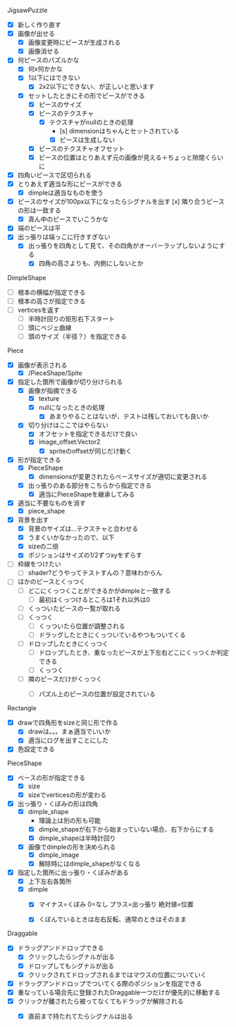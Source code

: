 JigsawPuzzle
- [x] 新しく作り直す
- [x] 画像が出せる
  - [x] 画像変更時にピースが生成される
  - [x] 画像消せる
- [x] 何ピースのパズルかな
  - [x] 何x何かかな
  - [x] 1以下にはできない
    - [x] 2x2以下にできない、が正しいと思います
  - [x] セットしたときにその形でピースができる
    - [x] ピースのサイズ
    - [x] ピースのテクスチャ
      - [x] テクスチャがnullのときの処理
        - [s] dimensionはちゃんとセットされている
        - [x] ピースは生成しない
    - [x] ピースのテクスチャオフセット
    - [x] ピースの位置はとりあえず元の画像が見える＋ちょっと隙間くらいに
- [x] 四角いピースで区切られる
- [x] とりあえず適当な形にピースができる
  - [x] dimpleは適当なものを使う
- [x] ピースのサイズが100px以下になったらシグナルを出す
  [x] 隣り合うピースの形は一致する
  - [x] 真ん中のピースでいこうかな
- [x] 端のピースは平
- [x] 出っ張りは端っこに行きすぎない
    - [x] 出っ張りを四角として見て、その四角がオーバーラップしないようにする
        - [x] 四角の高さよりも、内側にしないとか

DimpleShape
- [ ] 根本の横幅が指定できる
- [ ] 根本の高さが指定できる
- [ ] verticesを返す
  - [ ] 半時計回りの矩形右下スタート
  - [ ] 頭にベジェ曲線
  - [ ] 頭のサイズ（半径？）を指定できる

Piece
- [x] 画像が表示される
  - [x] /PieceShape/Spite
- [x] 指定した箇所で画像が切り分けられる
  - [x] 画像が指摘できる
    - [x] texture
    - [x] nullになったときの処理
      - [x] あまりやることはないが、テストは残しておいても良いか
  - [x] 切り分けはここではやらない
    - [x] オフセットを指定できるだけで良い
    - [x] image_offset:Vector2
      - [x] spriteのoffsetが同じだけ動く
- [x] 形が指定できる
  - [x] PieceShape
    - [x] dimensionsが変更されたらベースサイズが適切に変更される
  - [x] 出っ張りのある部分をこちらから指定できる
    - [x] 適当にPieceShapeを継承してみる
- [x] 適当に不要なものを消す
  - [x] piece_shape
- [x] 背景を出す
  - [x] 背景のサイズは…テクスチャと合わせる
  - [x] うまくいかなかったので、以下
  - [x] sizeの二倍
  - [x] ポジションはサイズの1/2ずつxyをずらす
- [ ] 枠線をつけたい
  - [ ] shader?どうやってテストすんの？意味わからん
- [ ] ほかのピースとくっつく
  - [ ] どこにくっつくことができるかがdimpleと一致する
    - [ ] 最初はくっつけるところは1それ以外は0
  - [ ] くっついたピースの一覧が取れる
  - [ ] くっつく
    - [ ] くっついたら位置が調整される
    - [ ] ドラッグしたときにくっついているやつもついてくる
  - [ ] ドロップしたときにくっつく
    - [ ] ドロップしたとき、重なったピースが上下左右どこにくっつくか判定できる
    - [ ] くっつく
  - [ ] 隣のピースだけがくっつく
    - [ ] パズル上のピースの位置が設定されている



Rectangle
- [x] drawで四角形をsizeと同じ形で作る
  - [x] drawは。。。まぁ適当でいいか
  - [x] 適当にログを出すことにした
- [x] 色設定できる

PieceShape
- [x] ベースの形が指定できる
  - [x] size
  - [x] sizeでverticesの形が変わる
- [x] 出っ張り・くぼみの形は四角
  - [x] dimple_shape
    - 理論上は別の形も可能
    - [x] dimple_shapeが右下から始まっていない場合、右下からにする
    - [x] dimple_shapeは半時計回り
  - [x] 画像でdimpleの形を決められる
    - [x] dimple_image
    - [x] 解除時にはdimple_shapeがなくなる
- [x] 指定した箇所に出っ張り・くぼみがある
  - [x] 上下左右各箇所
  - [x] dimple
    - [x] マイナス=くぼみ 0=なし プラス=出っ張り 絶対値=位置
    - [x] くぼんでいるときは左右反転、通常のときはそのまま


Draggable
- [x] ドラッグアンドドロップできる
  - [x] クリックしたらシグナルが出る
  - [x] ドロップしてもシグナルが出る
  - [x] クリックされてドロップされるまではマウスの位置についていく
- [x] ドラッグアンドドロップでついてくる際のポジションを指定できる
- [x] 重なっている場合先に登録されたDraggable一つだけが優先的に移動する
- [x] クリックが離されたら被ってなくてもドラッグが解除される
  - [x] 直前まで持たれてたらシグナルは出る


